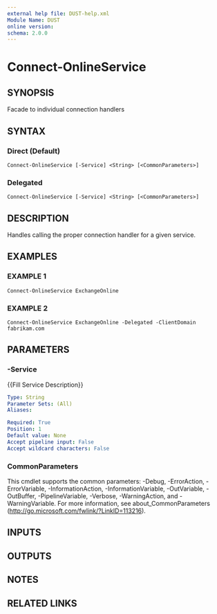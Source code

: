```yaml
---
external help file: DUST-help.xml
Module Name: DUST
online version:
schema: 2.0.0
---
```


# Connect-OnlineService

## SYNOPSIS
Facade to individual connection handlers

## SYNTAX

### Direct (Default)
```
Connect-OnlineService [-Service] <String> [<CommonParameters>]
```

### Delegated
```
Connect-OnlineService [-Service] <String> [<CommonParameters>]
```

## DESCRIPTION
Handles calling the proper connection handler for a given service.

## EXAMPLES

### EXAMPLE 1
```
Connect-OnlineService ExchangeOnline
```

### EXAMPLE 2
```
Connect-OnlineService ExchangeOnline -Delegated -ClientDomain fabrikam.com
```

## PARAMETERS

### -Service
{{Fill Service Description}}

```yaml
Type: String
Parameter Sets: (All)
Aliases:

Required: True
Position: 1
Default value: None
Accept pipeline input: False
Accept wildcard characters: False
```

### CommonParameters
This cmdlet supports the common parameters: -Debug, -ErrorAction, -ErrorVariable, -InformationAction, -InformationVariable, -OutVariable, -OutBuffer, -PipelineVariable, -Verbose, -WarningAction, and -WarningVariable.
For more information, see about_CommonParameters (http://go.microsoft.com/fwlink/?LinkID=113216).

## INPUTS

## OUTPUTS

## NOTES

## RELATED LINKS
